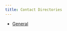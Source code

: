 ```yaml
---
title: Contact Directories
---
```


- [General](/uc-doc/administration/contact_directories/general)
